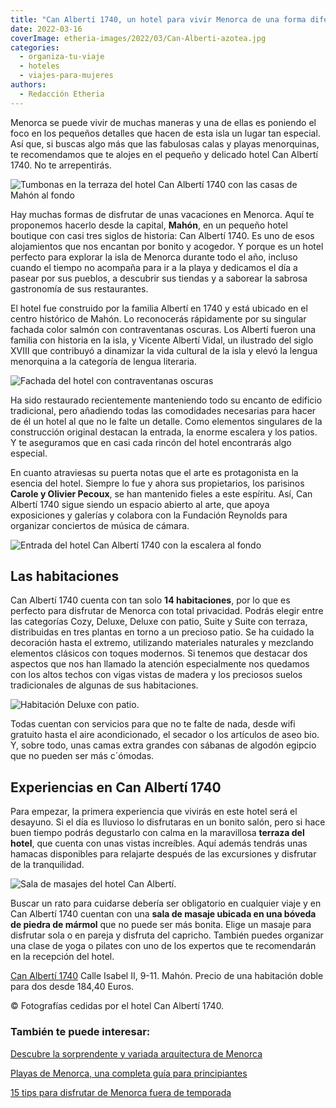 ```yaml
---
title: "Can Albertí 1740, un hotel para vivir Menorca de una forma diferente"
date: 2022-03-16
coverImage: etheria-images/2022/03/Can-Alberti-azotea.jpg
categories: 
  - organiza-tu-viaje
  - hoteles
  - viajes-para-mujeres
authors: 
  - Redacción Etheria
---
```


Menorca se puede vivir de muchas maneras y una de ellas es poniendo el foco en los pequeños detalles que hacen de esta isla un lugar tan especial. Así que, si buscas algo más que las fabulosas calas y playas menorquinas, te recomendamos que te alojes en el pequeño y delicado hotel Can Albertí 1740. No te arrepentirás.

![Tumbonas en la terraza del hotel Can Albertí 1740 con las casas de Mahón al fondo](etheria-images/2022/03/Can-Alberti-azotea.jpg "Tumbonas en la terraza del hotel Can Albertí 1740.")

Hay muchas formas de disfrutar de unas vacaciones en Menorca. Aquí te proponemos hacerlo 
desde la capital, **Mahón**, en un pequeño hotel boutique con casi tres siglos de 
historia: Can Albertí 1740. Es uno de esos alojamientos que nos encantan por bonito y 
acogedor. Y porque es un hotel perfecto para explorar la isla de Menorca durante todo el 
año, incluso cuando el tiempo no acompaña para ir a la playa y dedicamos el día a pasear 
por sus pueblos, a descubrir sus tiendas y a saborear la sabrosa gastronomía de sus 
restaurantes. 

El hotel fue construido por la familia Albertí en 1740 y está ubicado en el centro 
histórico de Mahón. Lo reconocerás rápidamente por su singular fachada color salmón con 
contraventanas oscuras. Los Albertí fueron una familia con historia en la isla, y 
Vicente Albertí Vidal, un ilustrado del siglo XVIII que contribuyó a dinamizar la vida 
cultural de la isla y elevó la lengua menorquina a la categoría de lengua literaria. 

![Fachada del hotel con contraventanas oscuras](etheria-images/2022/03/can-alberti-fachada.jpg "Fachada del hotel.")

Ha sido restaurado recientemente manteniendo todo su encanto de edificio tradicional, 
pero añadiendo todas las comodidades necesarias para hacer de él un hotel al que no le 
falte un detalle. Como elementos singulares de la construcción original destacan la 
entrada, la enorme escalera y los patios. Y te aseguramos que en casi cada rincón del 
hotel encontrarás algo especial. 

En cuanto atraviesas su puerta notas que el arte es protagonista en la esencia del 
hotel. Siempre lo fue y ahora sus propietarios, los parisinos **Carole y Olivier 
Pecoux**, se han mantenido fieles a este espíritu. Así, Can Albertí 1740 sigue siendo un 
espacio abierto al arte, que apoya exposiciones y galerías y colabora con la Fundación 
Reynolds para organizar conciertos de música de cámara. 

![Entrada del hotel Can Albertí 1740 con la escalera al fondo](etheria-images/2022/03/can-entrada-Alberti.jpg "Entrada del hotel Can Albertí 1740.")

## Las habitaciones

Can Albertí 1740 cuenta con tan solo **14 habitaciones**, por lo que es perfecto para 
disfrutar de Menorca con total privacidad. Podrás elegir entre las categorías Cozy, 
Deluxe, Deluxe con patio, Suite y Suite con terraza, distribuidas en tres plantas en 
torno a un precioso patio. Se ha cuidado la decoración hasta el extremo, utilizando 
materiales naturales y mezclando elementos clásicos con toques modernos. Si tenemos que 
destacar dos aspectos que nos han llamado la atención especialmente nos quedamos con los 
altos techos con vigas vistas de madera y los preciosos suelos tradicionales de algunas 
de sus habitaciones. 

![Habitación Deluxe con patio.](etheria-images/2022/03/Can-alberti-deluxe-patio.jpg "Habitación Deluxe con patio.")

Todas cuentan con servicios para que no te falte de nada, desde wifi gratuito hasta el 
aire acondicionado, el secador o los artículos de aseo bio. Y, sobre todo, unas camas 
extra grandes con sábanas de algodón egipcio que no pueden ser más c´ómodas. 

## Experiencias en Can Albertí 1740

Para empezar, la primera experiencia que vivirás en este hotel será el desayuno. Si el 
día es lluvioso lo disfrutaras en un bonito salón, pero si hace buen tiempo podrás 
degustarlo con calma en la maravillosa **terraza del hotel**, que cuenta con unas vistas 
increíbles. Aquí además tendrás unas hamacas disponibles para relajarte después de las 
excursiones y disfrutar de la tranquilidad. 

![Sala de masajes del hotel Can Albertí.](etheria-images/2022/03/Can-Alberti-Sala-masajes.jpg "Sala de masajes del hotel Can Albertí.")

Buscar un rato para cuidarse debería ser obligatorio en cualquier viaje y en Can Albertí 
1740 cuentan con una **sala de masaje ubicada en una bóveda de piedra de mármol** que no 
puede ser más bonita. Elige un masaje para disfrutar sola o en pareja y disfruta del 
capricho. También puedes organizar una clase de yoga o pilates con uno de los expertos 
que te recomendarán en la recepción del hotel. 

[Can Albertí 1740](https://hotelcanalberti.com/es/) Calle Isabel II, 9-11. Mahón. Precio 
de una habitación doble para dos desde 184,40 Euros. 

© Fotografías cedidas por el hotel Can Albertí 1740. 

### También te puede interesar:

[Descubre la sorprendente y variada arquitectura de 
Menorca](https://etheriamagazine.com/2020/12/08/visitas-originales-de-arquitectura-en-menorca/) 

[Playas de Menorca, una completa guía para 
principiantes](https://etheriamagazine.com/2020/08/14/guia-mejores-playas-calas-menorca/) 

[15 tips para disfrutar de Menorca fuera de 
temporada](https://etheriamagazine.com/2018/11/05/15-tips-para-disfrutar-de-menorca-fuera-de-temporada/)
